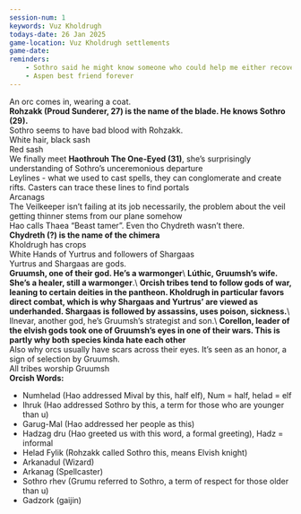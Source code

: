 ```yaml
---
session-num: 1
keywords: Vuz Kholdrugh
todays-date: 26 Jan 2025
game-location: Vuz Kholdrugh settlements
game-date: 
reminders:
    - Sothro said he might know someone who could help me either recover my memories or help with the incarnation spell. He tells Mival that the person is a priestess he used to know who could communicate with his ancestors, but he didn’t tell Poko that cause Poko said he would be interested in it after they figure everything out with the Feywild.
    - Aspen best friend forever
---
```

An orc comes in, wearing a coat. \
**Rohzakk (Proud Sunderer, 27) is the name of the blade. He knows Sothro (29).**\
Sothro seems to have bad blood with Rohzakk.\
White hair, black sash\
Red sash\
We finally meet **Haothrouh The One-Eyed (31)**, she’s surprisingly understanding of Sothro’s unceremonious departure\
Leylines - what we used to cast spells, they can conglomerate and create rifts. Casters can trace these lines to find portals\
Arcanags\
The Veilkeeper isn’t failing at its job necessarily, the problem about the veil getting thinner stems from our plane somehow\
Hao calls Thaea “Beast tamer”. Even tho Chydreth wasn’t there.\
**Chydreth (?) is the name of the chimera**\
Kholdrugh has crops\
White Hands of Yurtrus and followers of Shargaas\
Yurtrus and Shargaas are gods.\
**Gruumsh, one of their god. He’s a warmonger**\ 
**Lúthic, Gruumsh’s wife. She’s a healer, still a warmonger**.\ 
**Orcish tribes tend to follow gods of war, leaning to certain deities in the pantheon. Kholdrugh in particular favors direct combat, which is why Shargaas and Yurtrus’ are viewed as underhanded. Shargaas is followed by assassins, uses poison, sickness.**\ 
Ilnevar, another god, he’s Gruumsh’s strategist and son.\ 
**Corellon, leader of the elvish gods took one of Gruumsh’s eyes in one of their wars. This is partly why both species kinda hate each other**\
Also why orcs usually have scars across their eyes. It’s seen as an honor, a sign of selection by Gruumsh.\
All tribes worship Gruumsh\
**Orcish Words:**
- Numhelad (Hao addressed Mival by this, half elf), Num = half, helad = elf
- Ihruk (Hao addressed Sothro by this, a term for those who are younger than u)
- Garug-Mal (Hao addressed her people as this)
- Hadzag dru (Hao greeted us with this word, a formal greeting), Hadz = informal
- Helad Fylik (Rohzakk called Sothro this, means Elvish knight)
- Arkanadul (Wizard)
- Arkanag (Spellcaster)
- Sothro rhev (Grumu referred to Sothro, a term of respect for those older than u)
- Gadzork (gaijin)


